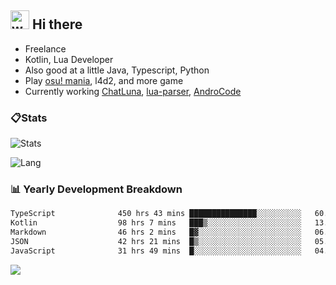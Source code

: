 ## <img alt="wave" src="https://raw.githubusercontent.com/MartinHeinz/MartinHeinz/master/wave.gif" width="30px"> Hi there

- Freelance
- Kotlin, Lua Developer
- Also good at a little Java, Typescript, Python
- Play [osu! mania](https://osu.ppy.sh/users/29808669), l4d2, and more game
- Currently working [ChatLuna](https://github.com/ChatLunaLab), [lua-parser](https://github.com/dingyi222666/lua-parser), [AndroCode](https://github.com/dingyi222666/AndroCode)

### 📋Stats

![Stats](https://github-readme-stats.vercel.app/api?username=dingyi222666&show_icons=true&icon_color=47A69E&title_color=47A69E&count_private=true)    

![Lang](https://github-readme-stats.vercel.app/api/top-langs/?username=dingyi222666&layout=compact&title_color=47A69E&hide=html,css,c,c%2B%2B)   

### 📊 Yearly Development Breakdown

<!--START_SECTION:waka-->

```txt
TypeScript              450 hrs 43 mins ███████████████░░░░░░░░░░   60.50 %
Kotlin                  98 hrs 7 mins   ███▒░░░░░░░░░░░░░░░░░░░░░   13.17 %
Markdown                46 hrs 2 mins   █▓░░░░░░░░░░░░░░░░░░░░░░░   06.18 %
JSON                    42 hrs 21 mins  █▒░░░░░░░░░░░░░░░░░░░░░░░   05.68 %
JavaScript              31 hrs 49 mins  █░░░░░░░░░░░░░░░░░░░░░░░░   04.27 %
```

<!--END_SECTION:waka-->

![](https://komarev.com/ghpvc/?username=dingyi222666)
